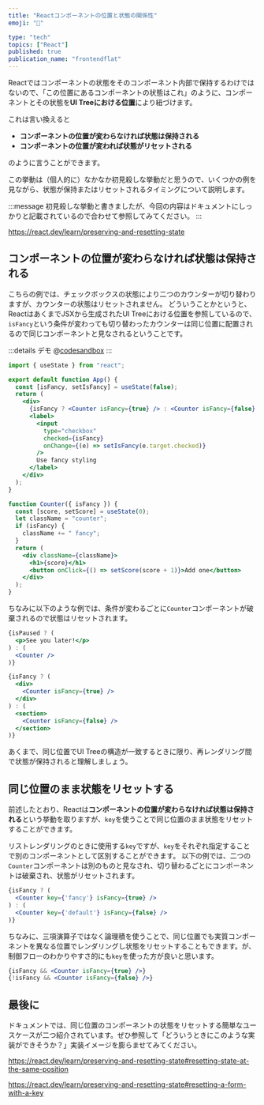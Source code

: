 ```yaml
---
title: "Reactコンポーネントの位置と状態の関係性"
emoji: "🫠"

type: "tech"
topics: ["React"]
published: true
publication_name: "frontendflat"
---
```


Reactではコンポーネントの状態をそのコンポーネント内部で保持するわけではないので、「この位置にあるコンポーネントの状態はこれ」のように、コンポーネントとその状態を**UI Treeにおける位置**により紐づけます。

これは言い換えると 

- **コンポーネントの位置が変わらなければ状態は保持される**
- **コンポーネントの位置が変われば状態がリセットされる**

のように言うことができます。 

この挙動は（個人的に）なかなか初見殺しな挙動だと思うので、いくつかの例を見ながら、状態が保持またはリセットされるタイミングについて説明します。

:::message
初見殺しな挙動と書きましたが、今回の内容はドキュメントにしっかりと記載されているので合わせて参照してみてください。
:::

https://react.dev/learn/preserving-and-resetting-state

## コンポーネントの位置が変わらなければ状態は保持される

こちらの例では、チェックボックスの状態により二つのカウンターが切り替わりますが、カウンターの状態はリセットされません。
どういうことかというと、ReactはあくまでJSXから生成されたUI Treeにおける位置を参照しているので、`isFancy`という条件が変わっても切り替わったカウンターは同じ位置に配置されるので同じコンポーネントと見なされるということです。

:::details デモ
@[codesandbox](https://codesandbox.io/embed/little-flower-nv8q9x?fontsize=14&hidenavigation=1&module=%2FApp.js&theme=dark)
:::

```jsx
import { useState } from "react";

export default function App() {
  const [isFancy, setIsFancy] = useState(false);
  return (
    <div>
      {isFancy ? <Counter isFancy={true} /> : <Counter isFancy={false} />}
      <label>
        <input
          type="checkbox"
          checked={isFancy}
          onChange={(e) => setIsFancy(e.target.checked)}
        />
        Use fancy styling
      </label>
    </div>
  );
}

function Counter({ isFancy }) {
  const [score, setScore] = useState(0);
  let className = "counter";
  if (isFancy) {
    className += " fancy";
  }
  return (
    <div className={className}>
      <h1>{score}</h1>
      <button onClick={() => setScore(score + 1)}>Add one</button>
    </div>
  );
}
```

ちなみに以下のような例では、条件が変わるごとに`Counter`コンポーネントが破棄されるので状態はリセットされます。

```jsx
{isPaused ? (
  <p>See you later!</p>
) : (
  <Counter />
)}
```

```jsx
{isFancy ? (
  <div>
    <Counter isFancy={true} />
  </div>
) : (
  <section>
    <Counter isFancy={false} />
  </section>
)}
```

あくまで、同じ位置でUI Treeの構造が一致するときに限り、再レンダリング間で状態が保持されると理解しましょう。

## 同じ位置のまま状態をリセットする

前述したとおり、Reactは**コンポーネントの位置が変わらなければ状態は保持される**という挙動を取りますが、`key`を使うことで同じ位置のまま状態をリセットすることができます。

リストレンダリングのときに使用する`key`ですが、`key`をそれぞれ指定することで別のコンポーネントとして区別することができます。
以下の例では、二つの`Counter`コンポーネントは別のものと見なされ、切り替わるごとにコンポーネントは破棄され、状態がリセットされます。

```jsx
{isFancy ? (
  <Counter key={'fancy'} isFancy={true} />
) : (
  <Counter key={'default'} isFancy={false} />
)}
```

ちなみに、三項演算子ではなく論理積を使うことで、同じ位置でも実質コンポーネントを異なる位置でレンダリングし状態をリセットすることもできます。が、制御フローのわかりやすさ的にも`key`を使った方が良いと思います。
```jsx
{isFancy && <Counter isFancy={true} />}
{!isFancy && <Counter isFancy={false} />}
```

## 最後に

ドキュメントでは、同じ位置のコンポーネントの状態をリセットする簡単なユースケースが二つ紹介されています。ぜひ参照して「どういうときにこのような実装ができそうか？」実装イメージを膨らませてみてください。

https://react.dev/learn/preserving-and-resetting-state#resetting-state-at-the-same-position

https://react.dev/learn/preserving-and-resetting-state#resetting-a-form-with-a-key